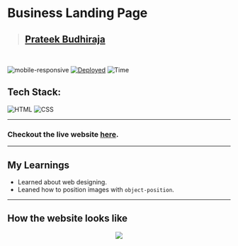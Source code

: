 # Business Landing Page

> ## [Prateek Budhiraja](https://prateekbudhiraja.in)

<br/>

![mobile-responsive](https://img.shields.io/badge/Mobile%20Responsive-Yes-green)
[![Deployed](https://img.shields.io/badge/Deployed-Yes-green)](https://business-landing-weld.vercel.app/)
![Time](https://img.shields.io/badge/Time%20Taken-4hrs-green)

## Tech Stack:

![HTML](https://img.shields.io/badge/html-3670A0?style=for-the-badge&logo=html5&logoColor=white)
![CSS](https://img.shields.io/badge/CSS-%234ea94b.svg?style=for-the-badge&logo=css3&logoColor=white)

---

### Checkout the live website [here](https://business-landing-weld.vercel.app/).

---

## My Learnings

- Learned about web designing.
- Leaned how to position images with `object-position`.

---

## How the website looks like

<p align="center">
<img src="desktop.gif" max-width=600px>
</p>

